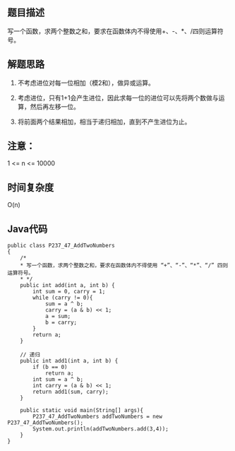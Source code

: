 ## 题目描述
写一个函数，求两个整数之和，要求在函数体内不得使用+、-、*、/四则运算符号。

## 解题思路
1. 不考虑进位对每一位相加（模2和），做异或运算。

2. 考虑进位，只有1+1会产生进位，因此求每一位的进位可以先将两个数做与运算，然后再左移一位。

3. 将前面两个结果相加，相当于递归相加，直到不产生进位为止。

## 注意：
1 <= n <= 10000

## 时间复杂度
O(n)

## Java代码
```
public class P237_47_AddTwoNumbers
{
    /*
    * 写一个函数，求两个整数之和，要求在函数体内不得使用 “+”、“-”、“*”、“/” 四则运算符号。
    * */
    public int add(int a, int b) {
        int sum = 0, carry = 1;
        while (carry != 0){
            sum = a ^ b;
            carry = (a & b) << 1;
            a = sum;
            b = carry;
        }
        return a;
    }

    // 递归
    public int add1(int a, int b) {
        if (b == 0)
            return a;
        int sum = a ^ b;
        int carry = (a & b) << 1;
        return add1(sum, carry);
    }

    public static void main(String[] args){
        P237_47_AddTwoNumbers addTwoNumbers = new P237_47_AddTwoNumbers();
        System.out.println(addTwoNumbers.add(3,4));
    }
}
```
